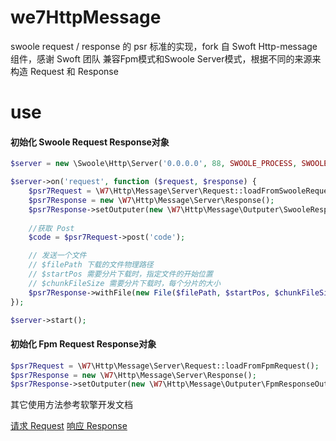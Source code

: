 # we7HttpMessage

swoole request / response 的 psr 标准的实现，fork 自  Swoft Http-message 组件，感谢 Swoft 团队
兼容Fpm模式和Swoole Server模式，根据不同的来源来构造 Request 和 Response

# use 

#### 初始化 Swoole Request Response对象

```php
$server = new \Swoole\Http\Server('0.0.0.0', 88, SWOOLE_PROCESS, SWOOLE_SOCK_TCP);

$server->on('request', function ($request, $response) {
	$psr7Request = \W7\Http\Message\Server\Request::loadFromSwooleRequest($request);
	$psr7Response = new \W7\Http\Message\Server\Response();
	$psr7Response->setOutputer(new \W7\Http\Message\Outputer\SwooleResponseOutputer($response));
	
	//获取 Post 
	$code = $psr7Request->post('code');

	// 发送一个文件
	// $filePath 下载的文件物理路径
	// $startPos 需要分片下载时，指定文件的开始位置 
	// $chunkFileSize 需要分片下载时，每个分片的大小
	$psr7Response->withFile(new File($filePath, $startPos, $chunkFileSize));
});

$server->start();
```

#### 初始化 Fpm Request Response对象

```php
$psr7Request = \W7\Http\Message\Server\Request::loadFromFpmRequest();
$psr7Response = new \W7\Http\Message\Server\Response();
$psr7Response->setOutputer(new \W7\Http\Message\Outputer\FpmResponseOutputer());
```

其它使用方法参考软擎开发文档 

[请求 Request](https://wiki.w7.cc/chapter/1?id=106#)
[响应 Response](https://wiki.w7.cc/chapter/1?id=110#)
